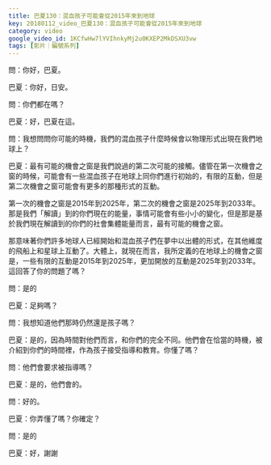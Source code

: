 ```yaml
---
title: 巴夏130：混血孩子可能會從2015年來到地球
key: 20180112_video_巴夏130：混血孩子可能會從2015年來到地球
category: video
google_video_id: 1KCfwHw7lYVIhnkyMj2u0KXEP2MkDSXU3vw
tags: [影片｜編號系列]
---
```


問：你好，巴夏。

巴夏：你好，日安。

問：你們都在嗎？

巴夏：好，巴夏在這。

問：我想問問你可能的時機，我們的混血孩子什麼時候會以物理形式出現在我們地球上？

巴夏：最有可能的機會之窗是我們說過的第二次可能的接觸。儘管在第一次機會之窗的時候，可能會有一些混血孩子在地球上同你們進行初始的，有限的互動，但是第二次機會之窗可能會有更多的那種形式的互動。

第一次的機會之窗是2015年到2025年，第二次的機會之窗是2025年到2033年。那是我們「解讀」到的你們現在的能量，事情可能會有些小小的變化，但是那是基於我們現在解讀到的你們的社會集體能量而言，最有可能的機會之窗。

那意味著你們許多地球人已經開始和混血孩子們在夢中以出體的形式，在其他維度的飛船上和星球上互動了。大體上，就現在而言，我所定義的在地球上的機會之窗是，一些有限的互動是2015年到2025年，更加開放的互動是2025年到2033年。這回答了你的問題了嗎？

問：是的

巴夏：足夠嗎？

問：我想知道他們那時仍然還是孩子嗎？

巴夏：是的，因為時間對他們而言，和你們的完全不同。他們會在恰當的時機，被介紹到你們的時間裡，作為孩子接受指導和教育。你懂了嗎？

問：他們會要求被指導嗎？

巴夏：是的，他們會的。

問：好的。

巴夏：你弄懂了嗎？你確定？

問：是的

巴夏：好，謝謝
